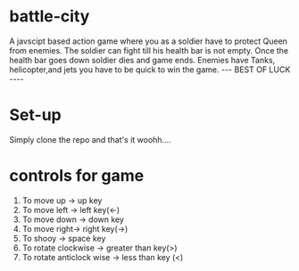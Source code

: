 # battle-city
A javscipt based action game where you as a soldier have to protect Queen from enemies.
The soldier can fight till his health bar is not empty.
Once the health bar goes down soldier dies and game ends.
Enemies have Tanks, helicopter,and jets you have to be quick to win the game.
--- BEST OF LUCK ----

# Set-up
Simply clone the repo and that's it woohh....

# controls for game
1) To move up ->  up key
2) To move left -> left key(<-)
3) To move down -> down key
4) To move right-> right key(->)
5) To shooy -> space key
6) To rotate clockwise -> greater than key(>)
7) To rotate anticlock wise -> less than key (<)
